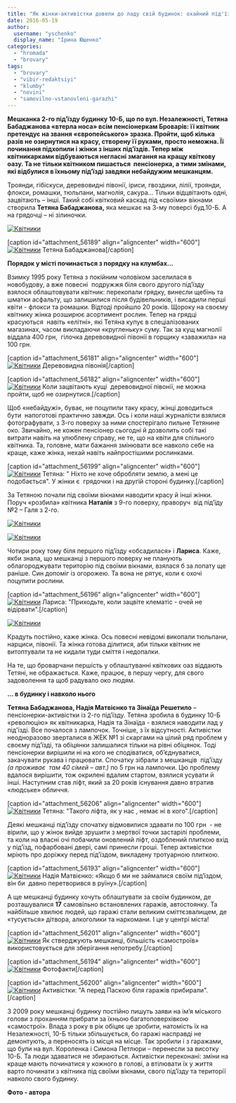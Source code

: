 ```yaml
---
title: "Як жінки-активістки довели до ладу свій будинок: охайний під'їзд та ліфт, квітники навколо"
date: 2016-05-19
author: 
  username: "yschenko"
  display_name: "Ірина Ющенко"
categories: 
  - "hromada"
  - "brovary"
tags: 
  - "brovary"
  - "vibir-redaktsiyi"
  - "klumby"
  - "novini"
  - "samovilno-vstanovleni-garazhi"
---
```


**Мешканка 2-го під’їзду будинку 10-Б, що по вул. Незалежності, Тетяна Бабаджанова «втерла носа» всім пенсіонеркам Броварів: її квітник претендує на звання «європейського» зразка. Пройти, щоб кілька разів не озирнутися на красу, створену її руками, просто неможна. Її починання підхопили і жінки з інших під’їздів. Тепер між квітникарками відбуваються негласні змагання на кращу квіткову оазу. Та не тільки квітником пишається  пенсіонерка, а тими змінами, які відбулися в їхньому під’їзді завдяки небайдужим мешканцям.**

Троянди, гібіскуси, деревовидні півонії, іриси, гвоздики, лілії, троянди, флокси, ромашки, тюльпани, магнолія, сакура… Тільки відцвітають одні, зацвітають – інші. Такий собі квітковий каскад під «своїми» вікнами створила **Тетяна Бабаджанова,** яка мешкає на 3-му поверсі буд.10-Б. А на грядочці – ні зілиночки.

[![Квітники](https://mpz.brovary.org/wp-content/uploads/2016/05/8-3.jpg)](https://mpz.brovary.org/wp-content/uploads/2016/05/8-3.jpg)

\[caption id="attachment\_56189" align="aligncenter" width="600"\][![Квітники](https://mpz.brovary.org/wp-content/uploads/2016/05/12-1.jpg)](https://mpz.brovary.org/wp-content/uploads/2016/05/12-1.jpg) Тетяна Бабаджанова\[/caption\]

**Порядок у місті починається з порядку на клумбах…**

Взимку 1995 року Тетяна з покійним чоловіком заселилася в новобудову, а вже повесні  подружжя біля свого другого під’їзду взялося облаштовувати квітник: перекопали грядку, винесли щебінь та шматки асфальту, що залишилися після будівельників, і висадили перші квіти - флокси та ромашки. Відтоді пройшло 20 років. Щороку на своєму квітнику жінка розширює асортимент рослин. Тепер на грядці красуються  навіть «елітні», які Тетяна купує в спеціалізованих магазинах, часом викладаючи «кругленьку» суму. Так за кущ магнолії віддала 400 грн,  гілочка деревовидної півонії в горщику «заважила» на 100 грн.

\[caption id="attachment\_56181" align="aligncenter" width="600"\][![Квітники](https://mpz.brovary.org/wp-content/uploads/2016/05/4-3.jpg)](https://mpz.brovary.org/wp-content/uploads/2016/05/4-3.jpg) Деревовидна півонія\[/caption\]

\[caption id="attachment\_56182" align="aligncenter" width="600"\][![Квітники](https://mpz.brovary.org/wp-content/uploads/2016/05/5-3.jpg)](https://mpz.brovary.org/wp-content/uploads/2016/05/5-3.jpg) Коли зацвітають кущі  деревовидної півонії, не можна пройти, щоб не озирнутися.\[/caption\]

Щоб «небайдужі», буває, не поцупили таку красу, жінці доводиться  бути  напоготові практично завжди. Ось і коли наші журналісти взялися фотографувати, з 3-го поверху за ними спостерігало пильне Тетянине око. Звичайно, не кожен пенсіонер сьогодні й дозволить собі такі витрати навіть на улюблену справу, не те, що на квіти для спільного квітника. Та, головне, мати бажання змінювати все навколо себе на краще, каже жінка, нехай навіть найпростішими рослинками.

\[caption id="attachment\_56199" align="aligncenter" width="600"\][![Квітники](https://mpz.brovary.org/wp-content/uploads/2016/05/22.jpg)](https://mpz.brovary.org/wp-content/uploads/2016/05/22.jpg) Тетяна: " Ніхто не хоче обробляти землю, а мені це подобається". У жінки є  грядочки і на другій стороні будинку.\[/caption\]

За Тетяною почали під своїми вікнами наводити красу й інші жінки. Поруч «розбила» квітника **Наталія** з 9-го поверху, праворуч  від під’їду №2 – Галя з 2-го.

[![Квітники](https://mpz.brovary.org/wp-content/uploads/2016/05/11-1.jpg)](https://mpz.brovary.org/wp-content/uploads/2016/05/11-1.jpg)

[![Квітники](https://mpz.brovary.org/wp-content/uploads/2016/05/30.jpg)](https://mpz.brovary.org/wp-content/uploads/2016/05/30.jpg)

Чотири року тому біля першого під’їзду «обсадилася» і **Лариса**. Каже, якби знала, що мешканці з першого поверху не планують облагороджувати територію під своїми вікнами, взялася б за лопату ще раніше. Син допоміг із огорожею. Та вона не рятує, коли є охочі поцупити рослини.

\[caption id="attachment\_56196" align="aligncenter" width="600"\][![Квітники](https://mpz.brovary.org/wp-content/uploads/2016/05/19.jpg)](https://mpz.brovary.org/wp-content/uploads/2016/05/19.jpg) Лариса: "Приходьте, коли зацвіте клематіс - очей не відірвати".\[/caption\]

[![Квітники](https://mpz.brovary.org/wp-content/uploads/2016/05/21.jpg)](https://mpz.brovary.org/wp-content/uploads/2016/05/21.jpg)

Крадуть постійно, каже жінка. Ось повесні невідомі викопали тюльпани, нарциси, півонії. Та жінка готова ділитися, аби тільки квітник не витоптували та не кидали туди сміття і недопалки.

На те, що броварчани першість у облаштуванні квіткових оаз віддають Тетяні, не ображається. Каже, працює, в першу чергу, для свого задоволення та щоб радувало око людям.

**… в будинку і навколо нього**

**Тетяна Бабаджанова, Надія Матвієнко та Зінаїда Решетило** – пенсіонерки-активістки із 2-го під’їзду. Тетяна зробила в будинку 10-Б «революцію» як квітникарка, Надія та Зінаїда - взялися наводити лад у під'їзді. Все почалося з лампочок. Точніше, з їх відсутності. Активістки неодноразово зверталися в ЖЕК №1 зі скаргами на цілий ряд проблем у своєму під’їзді, та обіцянки залишалися тільки на рівні обіцянок. Тоді пенсіонерки вирішили ні на кого не сподіватися, об’єднуватися, закачувати рукава і працювати. Спочатку зібрали з мешканців  під’їзду _(а проживає  там 40 сімей – авт.)_ по 5 грн на лампочки. Цю проблему вдалося вирішити, тож окрилені вдалим стартом, взялися усувати й інші. Наступним став ліфт, який за 20 років існування давно втратив «людське» обличчя.

\[caption id="attachment\_56206" align="aligncenter" width="600"\][![Квітники](https://mpz.brovary.org/wp-content/uploads/2016/05/32.jpg)](https://mpz.brovary.org/wp-content/uploads/2016/05/32.jpg) Тетяна: "Такого ліфта, як у нас , немає ні в кого".\[/caption\]

Деякі мешканці під’їзду спочатку відмовилися здавати по 100 грн  - не вірили, що у жінок вийде зрушити з мертвої точки застарілі проблеми, та коли на власні очі побачили оновлений ліфт, оздоблений плиткою вхід у під’їзд, пофарбовані двері, самі принесли гроші. Тепер активістки мріють про доріжку перед під’їздом, викладену тротуарною плиткою.

\[caption id="attachment\_56193" align="aligncenter" width="600"\][![Квітники](https://mpz.brovary.org/wp-content/uploads/2016/05/16-1.jpg)](https://mpz.brovary.org/wp-content/uploads/2016/05/16-1.jpg) Надія Матвієнко: «Якщо б ми не займалися своїм під’їздом,  він би  давно перетворився в руїну».\[/caption\]

А ще мешканці будинку хочуть облаштувати за своїм будинком, де розташувалися **17** самовільно встановлених гаражів, автостоянку. Та  найбільше хвилює людей, що гаражі стали великим сміттєзвалищем, де «тусується» дітвора, алкоголики та наркомани. І це у центрі міста!

\[caption id="attachment\_56201" align="aligncenter" width="600"\][![Квітники](https://mpz.brovary.org/wp-content/uploads/2016/05/27.jpg)](https://mpz.brovary.org/wp-content/uploads/2016/05/27.jpg) Як стверджують мешканці, більшість «самостроїв» використовується для зберігання непотребу.\[/caption\]

\[caption id="attachment\_56194" align="aligncenter" width="600"\][![Квітники](https://mpz.brovary.org/wp-content/uploads/2016/05/17-1.jpg)](https://mpz.brovary.org/wp-content/uploads/2016/05/17-1.jpg) Фотофакти\[/caption\]

\[caption id="attachment\_56200" align="aligncenter" width="600"\][![Квітники](https://mpz.brovary.org/wp-content/uploads/2016/05/26.jpg)](https://mpz.brovary.org/wp-content/uploads/2016/05/26.jpg) Активістки: "А перед Паскою біля гаражів прибирали".\[/caption\]

З 2009 року мешканці будинку постійно пишуть заяви на ім’я міського голови з проханням прибрати за їхньою багатоповерхівкою «самострої». Влада з року в рік обіцяє це зробити, натомість їх на Незалежності, 10-Б тільки збільшується, бо гаражі насправді не демонтують, а переносять із місця на місце. Так зробили і з гаражами, що були на вул. Короленка і Симона Петлюри – перенесли за висотку 10-Б. Та люди здаватися не збираються. Активістки переконані: зміни на краще мають починатися у кожного в голові, а втілювати їх у життя  варто починати з квітника під своїми вікнами, свого під’їзду та території навколо свого будинку.

**Фото - автора**
